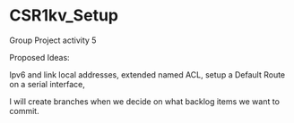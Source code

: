 # CSR1kv_Setup
Group Project activity 5

Proposed Ideas:

Ipv6 and link local addresses,
extended named ACL,
setup a Default Route on a serial interface,

I will create branches when we decide on what backlog items we want to commit.

